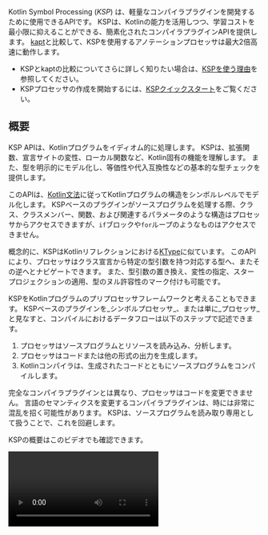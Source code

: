 [//]: # (title: Kotlin Symbol Processing API)

Kotlin Symbol Processing (_KSP_) は、軽量なコンパイラプラグインを開発するために使用できるAPIです。
KSPは、Kotlinの能力を活用しつつ、学習コストを最小限に抑えることができる、簡素化されたコンパイラプラグインAPIを提供します。
[kapt](kapt.md)と比較して、KSPを使用するアノテーションプロセッサは最大2倍高速に動作します。

*   KSPとkaptの比較についてさらに詳しく知りたい場合は、[KSPを使う理由](ksp-why-ksp.md)を参照してください。
*   KSPプロセッサの作成を開始するには、[KSPクイックスタート](ksp-quickstart.md)をご覧ください。

## 概要

KSP APIは、Kotlinプログラムをイディオム的に処理します。
KSPは、拡張関数、宣言サイトの変性、ローカル関数など、Kotlin固有の機能を理解します。
また、型を明示的にモデル化し、等価性や代入互換性などの基本的な型チェックを提供します。

このAPIは、[Kotlin文法](https://kotlinlang.org/docs/reference/grammar.html)に従ってKotlinプログラムの構造をシンボルレベルでモデル化します。
KSPベースのプラグインがソースプログラムを処理する際、クラス、クラスメンバー、関数、および関連するパラメータのような構造はプロセッサからアクセスできますが、`if`ブロックや`for`ループのようなものはアクセスできません。

概念的に、KSPはKotlinリフレクションにおける[KType](https://kotlinlang.org/api/latest/jvm/stdlib/kotlin.reflect/-k-type/)に似ています。
このAPIにより、プロセッサはクラス宣言から特定の型引数を持つ対応する型へ、またその逆へとナビゲートできます。
また、型引数の置き換え、変性の指定、スタープロジェクションの適用、型のヌル許容性のマーク付けも可能です。

KSPをKotlinプログラムのプリプロセッサフレームワークと考えることもできます。
KSPベースのプラグインを_シンボルプロセッサ_、または単に_プロセッサ_と見なすと、コンパイルにおけるデータフローは以下のステップで記述できます。

1.  プロセッサはソースプログラムとリソースを読み込み、分析します。
2.  プロセッサはコードまたは他の形式の出力を生成します。
3.  Kotlinコンパイラは、生成されたコードとともにソースプログラムをコンパイルします。

完全なコンパイラプラグインとは異なり、プロセッサはコードを変更できません。
言語のセマンティクスを変更するコンパイラプラグインは、時には非常に混乱を招く可能性があります。
KSPは、ソースプログラムを読み取り専用として扱うことで、これを回避します。

KSPの概要はこのビデオでも確認できます。

<video src="https://www.youtube.com/v/bv-VyGM3HCY" title="Kotlin Symbol Processing (KSP)"/>

## KSPがソースファイルをどのように見るか

ほとんどのプロセッサは、入力ソースコードの様々なプログラム構造をナビゲートします。
APIの使用方法について深く掘り下げる前に、KSPの視点からファイルがどのように見えるかを見てみましょう。

```text
KSFile
  packageName: KSName
  fileName: String
  annotations: List<KSAnnotation>  (File annotations)
  declarations: List<KSDeclaration>
    KSClassDeclaration // class, interface, object
      simpleName: KSName
      qualifiedName: KSName
      containingFile: String
      typeParameters: KSTypeParameter
      parentDeclaration: KSDeclaration
      classKind: ClassKind
      primaryConstructor: KSFunctionDeclaration
      superTypes: List<KSTypeReference>
      // contains inner classes, member functions, properties, etc.
      declarations: List<KSDeclaration>
    KSFunctionDeclaration // top level function
      simpleName: KSName
      qualifiedName: KSName
      containingFile: String
      typeParameters: KSTypeParameter
      parentDeclaration: KSDeclaration
      functionKind: FunctionKind
      extensionReceiver: KSTypeReference?
      returnType: KSTypeReference
      parameters: List<KSValueParameter>
      // contains local classes, local functions, local variables, etc.
      declarations: List<KSDeclaration>
    KSPropertyDeclaration // global variable
      simpleName: KSName
      qualifiedName: KSName
      containingFile: String
      typeParameters: KSTypeParameter
      parentDeclaration: KSDeclaration
      extensionReceiver: KSTypeReference?
      type: KSTypeReference
      getter: KSPropertyGetter
        returnType: KSTypeReference
      setter: KSPropertySetter
        parameter: KSValueParameter
```

このビューは、ファイル内で宣言されている一般的なもの（クラス、関数、プロパティなど）をリストしています。

## SymbolProcessorProvider: エントリポイント

KSPは、`SymbolProcessor`をインスタンス化するために`SymbolProcessorProvider`インターフェースの実装を期待します。

```kotlin
interface SymbolProcessorProvider {
    fun create(environment: SymbolProcessorEnvironment): SymbolProcessor
}
```

`SymbolProcessor`は次のように定義されています。

```kotlin
interface SymbolProcessor {
    fun process(resolver: Resolver): List<KSAnnotated> // Let's focus on this
    fun finish() {}
    fun onError() {}
}
```

`Resolver`は`SymbolProcessor`にシンボルなどのコンパイラの詳細へのアクセスを提供します。
トップレベルの関数およびトップレベルのクラス内の非ローカル関数をすべて見つけるプロセッサは、次のようになります。

```kotlin
class HelloFunctionFinderProcessor : SymbolProcessor() {
    // ...
    val functions = mutableListOf<KSClassDeclaration>()
    val visitor = FindFunctionsVisitor()

    override fun process(resolver: Resolver) {
        resolver.getAllFiles().forEach { it.accept(visitor, Unit) }
    }

    inner class FindFunctionsVisitor : KSVisitorVoid() {
        override fun visitClassDeclaration(classDeclaration: KSClassDeclaration, data: Unit) {
            classDeclaration.getDeclaredFunctions().forEach { it.accept(this, Unit) }
        }

        override fun visitFunctionDeclaration(function: KSFunctionDeclaration, data: Unit) {
            functions.add(function)
        }

        override fun visitFile(file: KSFile, data: Unit) {
            file.declarations.forEach { it.accept(this, Unit) }
        }
    }
    // ...
    
    class Provider : SymbolProcessorProvider {
        override fun create(environment: SymbolProcessorEnvironment): SymbolProcessor = TODO()
    }
}
```

## リソース

*   [クイックスタート](ksp-quickstart.md)
*   [KSPを使用する理由](ksp-why-ksp.md)
*   [例](ksp-examples.md)
*   [KSPがKotlinコードをどのようにモデル化するか](ksp-additional-details.md)
*   [Javaアノテーションプロセッサ作成者向けリファレンス](ksp-reference.md)
*   [インクリメンタル処理に関する注意点](ksp-incremental.md)
*   [マルチラウンド処理に関する注意点](ksp-multi-round.md)
*   [マルチプラットフォームプロジェクトでのKSP](ksp-multiplatform.md)
*   [コマンドラインからのKSPの実行](ksp-command-line.md)
*   [よくある質問](ksp-faq.md)

## サポートされているライブラリ

この表には、Androidで人気のあるライブラリと、KSPに対するそれらの様々なサポート状況がリストされています。

| ライブラリ         | ステータス                                                                                            |
| ------------------ | ----------------------------------------------------------------------------------------------------- |
| Room             | [公式にサポートされています](https://developer.android.com/jetpack/androidx/releases/room#2.3.0-beta02) |
| Moshi            | [公式にサポートされています](https://github.com/square/moshi/)                                          |
| RxHttp           | [公式にサポートされています](https://github.com/liujingxing/rxhttp)                                     |
| Kotshi           | [公式にサポートされています](https://github.com/ansman/kotshi)                                          |
| Lyricist         | [公式にサポートされています](https://github.com/adrielcafe/lyricist)                                    |
| Lich SavedState  | [公式にサポートされています](https://github.com/line/lich/tree/master/savedstate)                       |
| gRPC Dekorator   | [公式にサポートされています](https://github.com/mottljan/grpc-dekorator)                                |
| EasyAdapter      | [公式にサポートされています](https://github.com/AmrDeveloper/EasyAdapter)                               |
| Koin Annotations | [公式にサポートされています](https://github.com/InsertKoinIO/koin-annotations)                          |
| Glide            | [公式にサポートされています](https://github.com/bumptech/glide)                                         |
| Micronaut        | [公式にサポートされています](https://micronaut.io/2023/07/14/micronaut-framework-4-0-0-released/)       |
| Epoxy            | [公式にサポートされています](https://github.com/airbnb/epoxy)                                           |
| Paris            | [公式にサポートされています](https://github.com/airbnb/paris)                                           |
| Auto Dagger      | [公式にサポートされています](https://github.com/ansman/auto-dagger)                                     |
| SealedX          | [公式にサポートされています](https://github.com/skydoves/sealedx)                                       |
| Ktorfit          | [公式にサポートされています](https://github.com/Foso/Ktorfit)                                           |
| Mockative        | [公式にサポートされています](https://github.com/mockative/mockative)                                    |
| DeeplinkDispatch | [airbnb/DeepLinkDispatch#323 を介してサポートされています](https://github.com/airbnb/DeepLinkDispatch/pull/323)  |
| Dagger           | アルファ版                                                                                                |
| Motif            | アルファ版                                                                                                |
| Hilt             | 進行中                                                                                                |
| Auto Factory     | 未サポート                                                                                                |